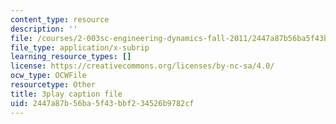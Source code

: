 ```yaml
---
content_type: resource
description: ''
file: /courses/2-003sc-engineering-dynamics-fall-2011/2447a87b56ba5f43bbf234526b9782cf_wERH7LtoUuE.vtt
file_type: application/x-subrip
learning_resource_types: []
license: https://creativecommons.org/licenses/by-nc-sa/4.0/
ocw_type: OCWFile
resourcetype: Other
title: 3play caption file
uid: 2447a87b-56ba-5f43-bbf2-34526b9782cf
---
```

